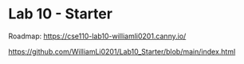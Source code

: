 # Lab 10 - Starter
Roadmap: https://cse110-lab10-williamli0201.canny.io/

https://github.com/WilliamLi0201/Lab10_Starter/blob/main/index.html
